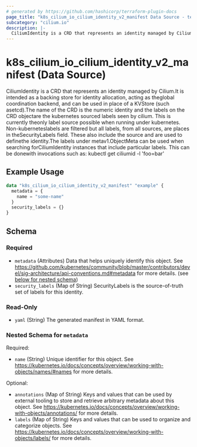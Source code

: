 ```yaml
---
# generated by https://github.com/hashicorp/terraform-plugin-docs
page_title: "k8s_cilium_io_cilium_identity_v2_manifest Data Source - terraform-provider-k8s"
subcategory: "cilium.io"
description: |-
  CiliumIdentity is a CRD that represents an identity managed by Cilium.It is intended as a backing store for identity allocation, acting as theglobal coordination backend, and can be used in place of a KVStore (such asetcd).The name of the CRD is the numeric identity and the labels on the CRD objectare the kubernetes sourced labels seen by cilium. This is currently theonly label source possible when running under kubernetes. Non-kuberneteslabels are filtered but all labels, from all sources, are places in theSecurityLabels field. These also include the source and are used to definethe identity.The labels under metav1.ObjectMeta can be used when searching forCiliumIdentity instances that include particular labels. This can be donewith invocations such as:	kubectl get ciliumid -l 'foo=bar'
---
```


# k8s_cilium_io_cilium_identity_v2_manifest (Data Source)

CiliumIdentity is a CRD that represents an identity managed by Cilium.It is intended as a backing store for identity allocation, acting as theglobal coordination backend, and can be used in place of a KVStore (such asetcd).The name of the CRD is the numeric identity and the labels on the CRD objectare the kubernetes sourced labels seen by cilium. This is currently theonly label source possible when running under kubernetes. Non-kuberneteslabels are filtered but all labels, from all sources, are places in theSecurityLabels field. These also include the source and are used to definethe identity.The labels under metav1.ObjectMeta can be used when searching forCiliumIdentity instances that include particular labels. This can be donewith invocations such as:	kubectl get ciliumid -l 'foo=bar'

## Example Usage

```terraform
data "k8s_cilium_io_cilium_identity_v2_manifest" "example" {
  metadata = {
    name = "some-name"
  }
  security_labels = {}
}
```

<!-- schema generated by tfplugindocs -->
## Schema

### Required

- `metadata` (Attributes) Data that helps uniquely identify this object. See https://github.com/kubernetes/community/blob/master/contributors/devel/sig-architecture/api-conventions.md#metadata for more details. (see [below for nested schema](#nestedatt--metadata))
- `security_labels` (Map of String) SecurityLabels is the source-of-truth set of labels for this identity.

### Read-Only

- `yaml` (String) The generated manifest in YAML format.

<a id="nestedatt--metadata"></a>
### Nested Schema for `metadata`

Required:

- `name` (String) Unique identifier for this object. See https://kubernetes.io/docs/concepts/overview/working-with-objects/names/#names for more details.

Optional:

- `annotations` (Map of String) Keys and values that can be used by external tooling to store and retrieve arbitrary metadata about this object. See https://kubernetes.io/docs/concepts/overview/working-with-objects/annotations/ for more details.
- `labels` (Map of String) Keys and values that can be used to organize and categorize objects. See https://kubernetes.io/docs/concepts/overview/working-with-objects/labels/ for more details.
